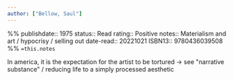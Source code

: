 ```yaml
---
author: ["Bellow, Saul"]
---
```

%%
publishdate:: 1975
status:: Read
rating:: Positive
notes:: Materialism and art / hypocrisy / selling out
date-read:: 20221021
ISBN13:: 9780436039508
%%
`=this.notes`

In america, it is the expectation for the artist to be tortured -> see "narrative substance" / reducing life to a simply processed aesthetic